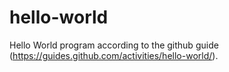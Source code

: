 # hello-world
Hello World program according to the github guide (https://guides.github.com/activities/hello-world/).
